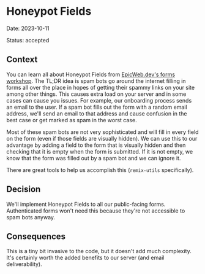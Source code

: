 # Honeypot Fields

Date: 2023-10-11

Status: accepted

## Context

You can learn all about Honeypot Fields from
[EpicWeb.dev's forms workshop](https://forms.epicweb.dev/06). The TL;DR idea is
spam bots go around the internet filling in forms all over the place in hopes of
getting their spammy links on your site among other things. This causes extra
load on your server and in some cases can cause you issues. For example, our
onboarding process sends an email to the user. If a spam bot fills out the form
with a random email address, we'll send an email to that address and cause
confusion in the best case or get marked as spam in the worst case.

Most of these spam bots are not very sophisticated and will fill in every field
on the form (even if those fields are visually hidden). We can use this to our
advantage by adding a field to the form that is visually hidden and then
checking that it is empty when the form is submitted. If it is not empty, we
know that the form was filled out by a spam bot and we can ignore it.

There are great tools to help us accomplish this (`remix-utils` specifically).

## Decision

We'll implement Honeypot Fields to all our public-facing forms. Authenticated
forms won't need this because they're not accessible to spam bots anyway.

## Consequences

This is a tiny bit invasive to the code, but it doesn't add much complexity.
It's certainly worth the added benefits to our server (and email
deliverability).
